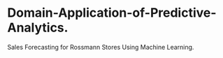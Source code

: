 # Domain-Application-of-Predictive-Analytics.
Sales Forecasting for Rossmann Stores Using Machine Learning.
